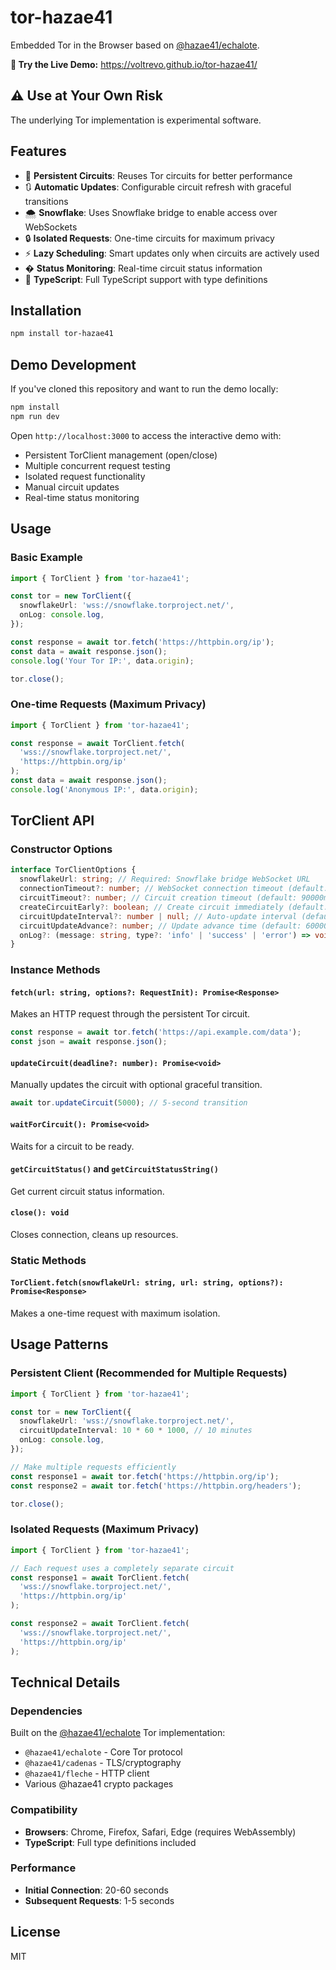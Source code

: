 # tor-hazae41

Embedded Tor in the Browser based on [@hazae41/echalote](https://github.com/hazae41/echalote).

**🎯 Try the Live Demo:** https://voltrevo.github.io/tor-hazae41/

## ⚠️ Use at Your Own Risk

The underlying Tor implementation is experimental software.

## Features

- 🔄 **Persistent Circuits**: Reuses Tor circuits for better performance
- 🔃 **Automatic Updates**: Configurable circuit refresh with graceful transitions
- 🌨️ **Snowflake**: Uses Snowflake bridge to enable access over WebSockets
- 🔒 **Isolated Requests**: One-time circuits for maximum privacy
- ⚡ **Lazy Scheduling**: Smart updates only when circuits are actively used
- � **Status Monitoring**: Real-time circuit status information
- 🎯 **TypeScript**: Full TypeScript support with type definitions

## Installation

```bash
npm install tor-hazae41
```

## Demo Development

If you've cloned this repository and want to run the demo locally:

```bash
npm install
npm run dev
```

Open `http://localhost:3000` to access the interactive demo with:

- Persistent TorClient management (open/close)
- Multiple concurrent request testing
- Isolated request functionality
- Manual circuit updates
- Real-time status monitoring

## Usage

### Basic Example

```typescript
import { TorClient } from 'tor-hazae41';

const tor = new TorClient({
  snowflakeUrl: 'wss://snowflake.torproject.net/',
  onLog: console.log,
});

const response = await tor.fetch('https://httpbin.org/ip');
const data = await response.json();
console.log('Your Tor IP:', data.origin);

tor.close();
```

### One-time Requests (Maximum Privacy)

```typescript
import { TorClient } from 'tor-hazae41';

const response = await TorClient.fetch(
  'wss://snowflake.torproject.net/',
  'https://httpbin.org/ip'
);
const data = await response.json();
console.log('Anonymous IP:', data.origin);
```

## TorClient API

### Constructor Options

```typescript
interface TorClientOptions {
  snowflakeUrl: string; // Required: Snowflake bridge WebSocket URL
  connectionTimeout?: number; // WebSocket connection timeout (default: 15000ms)
  circuitTimeout?: number; // Circuit creation timeout (default: 90000ms)
  createCircuitEarly?: boolean; // Create circuit immediately (default: true)
  circuitUpdateInterval?: number | null; // Auto-update interval (default: 10 minutes)
  circuitUpdateAdvance?: number; // Update advance time (default: 60000ms)
  onLog?: (message: string, type?: 'info' | 'success' | 'error') => void;
}
```

### Instance Methods

#### `fetch(url: string, options?: RequestInit): Promise<Response>`

Makes an HTTP request through the persistent Tor circuit.

```typescript
const response = await tor.fetch('https://api.example.com/data');
const json = await response.json();
```

#### `updateCircuit(deadline?: number): Promise<void>`

Manually updates the circuit with optional graceful transition.

```typescript
await tor.updateCircuit(5000); // 5-second transition
```

#### `waitForCircuit(): Promise<void>`

Waits for a circuit to be ready.

#### `getCircuitStatus()` and `getCircuitStatusString()`

Get current circuit status information.

#### `close(): void`

Closes connection, cleans up resources.

### Static Methods

#### `TorClient.fetch(snowflakeUrl: string, url: string, options?): Promise<Response>`

Makes a one-time request with maximum isolation.

## Usage Patterns

### Persistent Client (Recommended for Multiple Requests)

```typescript
import { TorClient } from 'tor-hazae41';

const tor = new TorClient({
  snowflakeUrl: 'wss://snowflake.torproject.net/',
  circuitUpdateInterval: 10 * 60 * 1000, // 10 minutes
  onLog: console.log,
});

// Make multiple requests efficiently
const response1 = await tor.fetch('https://httpbin.org/ip');
const response2 = await tor.fetch('https://httpbin.org/headers');

tor.close();
```

### Isolated Requests (Maximum Privacy)

```typescript
import { TorClient } from 'tor-hazae41';

// Each request uses a completely separate circuit
const response1 = await TorClient.fetch(
  'wss://snowflake.torproject.net/',
  'https://httpbin.org/ip'
);

const response2 = await TorClient.fetch(
  'wss://snowflake.torproject.net/',
  'https://httpbin.org/ip'
);
```

## Technical Details

### Dependencies

Built on the [@hazae41/echalote](https://www.npmjs.com/package/@hazae41/echalote) Tor implementation:

- `@hazae41/echalote` - Core Tor protocol
- `@hazae41/cadenas` - TLS/cryptography
- `@hazae41/fleche` - HTTP client
- Various @hazae41 crypto packages

### Compatibility

- **Browsers**: Chrome, Firefox, Safari, Edge (requires WebAssembly)
- **TypeScript**: Full type definitions included

### Performance

- **Initial Connection**: 20-60 seconds
- **Subsequent Requests**: 1-5 seconds

## License

MIT
